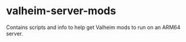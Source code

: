 # valheim-server-mods
Contains scripts and info to help get Valheim mods to run on an ARM64 server.
